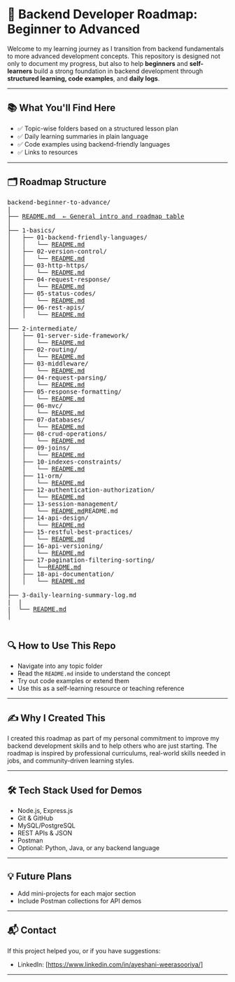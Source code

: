 # 🚀 Backend Developer Roadmap: Beginner to Advanced

Welcome to my learning journey as I transition from backend fundamentals to more advanced development concepts. This repository is designed not only to document my progress, but also to help **beginners** and **self-learners** build a strong foundation in backend development through **structured learning, code examples**, and **daily logs**.

---

## 📚 What You'll Find Here

- ✅ Topic-wise folders based on a structured lesson plan
- ✅ Daily learning summaries in plain language
- ✅ Code examples using backend-friendly languages
- ✅ Links to resources

---

## 🗂️ Roadmap Structure

<pre style="white-space: pre-wrap;">
backend-beginner-to-advance/
|
├── <a href="./README.md">README.md  ← General intro and roadmap table</a>
│
├── 1-basics/
│   ├── 01-backend-friendly-languages/
│   │   └── <a href="./1 - Basics/01-Backend-Friendly-Languages/README.md">README.md</a>
│   ├── 02-version-control/
│   │   └── <a href="./1 - Basics/02-Version-Control/README.md">README.md</a>
│   ├── 03-http-https/
│   │   └── <a href="./1 - Basics/03-HTTP-HTTPS/README.md">README.md</a>
│   ├── 04-request-response/
│   │   └── <a href="./1 - Basics/04-Request-Response/README.md">README.md</a>
│   ├── 05-status-codes/
│   │   └── <a href="./1 - Basics/05-Status-codes/README.md">README.md</a>
│   ├── 06-rest-apis/
│   │   └── <a href="./1 - Basics/06-Rest-API/README.md">README.md</a>
│
├── 2-intermediate/
│   ├── 01-server-side-framework/
│   │   └── <a href="./2 - Intermediate/01-Server-Side-Framework/README.md">README.md</a>
│   ├── 02-routing/
│   │   └── <a href="./2 - Intermediate/02-Routing/README.md">README.md</a>
│   ├── 03-middleware/
│   │   └── <a href="./2 - Intermediate/03-Middleware/README.md">README.md</a>
│   ├── 04-request-parsing/
│   │   └── <a href="./2 - Intermediate/04-Request-Parsing/README.md">README.md</a>
│   ├── 05-response-formatting/
│   │   └── <a href="./2 - Intermediate/05-Response-formatting/README.md">README.md</a>
│   ├── 06-mvc/
│   │   └── <a href="./2 - Intermediate/06-MVC/README.md">README.md</a>
│   ├── 07-databases/
│   │   └── <a href="./2 - Intermediate/07-Database/README.md">README.md</a>
│   ├── 08-crud-operations/
│   │   └── <a href="./2 - Intermediate/08-Crud-Operations/README.md">README.md</a>
│   ├── 09-joins/
│   │   └── <a href="./2 - Intermediate/09-Joins/README.md">README.md</a>
│   ├── 10-indexes-constraints/
│   │   └── <a href="./2 - Intermediate/10-Indexs-Constraints/README.md">README.md</a>
│   ├── 11-orm/
│   │   └── <a href="./2 - Intermediate/11-ORM/README.md">README.md</a>
│   ├── 12-authentication-authorization/
│   │   └── <a href="./2 - Intermediate/12-Authentication-Authorization/README.md">README.md</a>
│   ├── 13-session-management/
│   │   └── <a href="./2 - Intermediate/13-Session-Management/README.md">README.md</a>README.md
│   ├── 14-api-design/
│   │   └── <a href="./2 - Intermediate/14-API-Design/README.md">README.md</a>
│   ├── 15-restful-best-practices/
│   │   └── <a href="./2 - Intermediate/15-Restful-Best-Practices/README.md">README.md</a>
│   ├── 16-api-versioning/
│   │   └── <a href="./2 - Intermediate/16-API-Versioning/README.md">README.md</a>
│   ├── 17-pagination-filtering-sorting/
│   │   └──<a href="./2 - Intermediate/17-Pagination-Filtering-Sourting/README.md">README.md</a>
│   ├── 18-api-documentation/
│   │   └── <a href="./2 - Intermediate/18-API-Documentation/README.md">README.md</a>
│
├── 3-daily-learning-summary-log.md
|  |
|  └── <a href="./3 - Daily Learning Summaries/README.md">README.md</a>
│   

</pre>

 
## 🔍 How to Use This Repo

- Navigate into any topic folder
- Read the `README.md` inside to understand the concept
- Try out code examples or extend them
- Use this as a self-learning resource or teaching reference

---

## ✍️ Why I Created This

I created this roadmap as part of my personal commitment to improve my backend development skills and to help others who are just starting. The roadmap is inspired by professional curriculums, real-world skills needed in jobs, and community-driven learning styles.

---

## 🛠️ Tech Stack Used for Demos

- Node.js, Express.js
- Git & GitHub
- MySQL/PostgreSQL
- REST APIs & JSON
- Postman
- Optional: Python, Java, or any backend language

---

## 💡 Future Plans

- Add mini-projects for each major section
- Include Postman collections for API demos

---


## 📬 Contact

If this project helped you, or if you have suggestions:

- LinkedIn: [https://www.linkedin.com/in/ayeshani-weerasooriya/]

---


